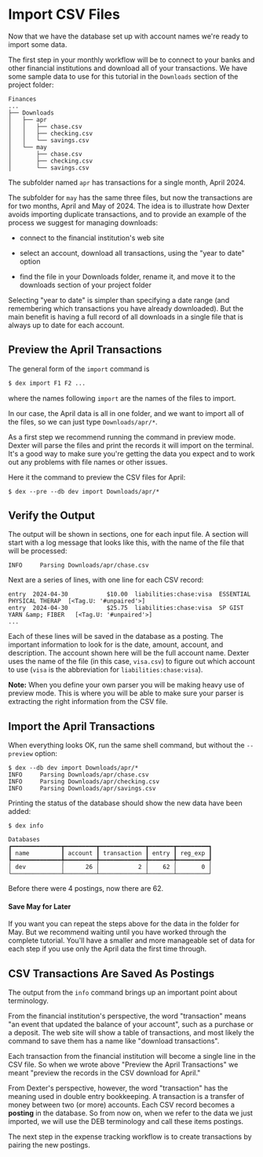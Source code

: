 # Import CSV Files

Now that we have the database set up with account names we're ready to import some data.

The first step in your monthly workflow will be to connect to your banks and other financial institutions and download all of your transactions.
We have some sample data to use for this tutorial in the `Downloads` section of the project folder:
```plain
Finances
...
├── Downloads
│   ├── apr
│   │   ├── chase.csv
│   │   ├── checking.csv
│   │   └── savings.csv
│   └── may
│       ├── chase.csv
│       ├── checking.csv
│       └── savings.csv
```

The subfolder named `apr` has transactions for a single month, April 2024.

The subfolder for `may` has the same three files, but now the transactions are for two months, April and May of 2024.
The idea is to illustrate how Dexter avoids importing duplicate transactions, and to provide an example of the process we suggest for managing downloads:

* connect to the financial institution's web site

* select an account, download all transactions, using the "year to date" option

* find the file in your Downloads folder, rename it, and move it to the downloads section of your project folder

Selecting "year to date" is simpler than specifying a date range (and remembering which transactions you have already downloaded).
But the main benefit is having a full record of all downloads in a single file that is always up to date for each account.

## Preview the April Transactions

The general form of the `import` command is
```bash
$ dex import F1 F2 ...
```
where the names following `import` are the names of the files to import.

In our case, the April data is all in one folder, and we want to import all of the files, so we can just type `Downloads/apr/*`.

As a first step we recommend running the command in preview mode.
Dexter will parse the files and print the records it will import on the terminal.
It's a good way to make sure you're getting the data you expect and to work out any problems with file names or other issues.

Here it the command to preview the CSV files for April:
```shell
$ dex --pre --db dev import Downloads/apr/*
```

## Verify the Output

The output will be shown in sections, one for each input file.
A section will start with a log message that looks like this, with the name of the file that will be processed:
```plain
INFO     Parsing Downloads/apr/chase.csv
```

Next are a series of lines, with one line for each CSV record:
```plain
entry  2024-04-30           $10.00  liabilities:chase:visa  ESSENTIAL PHYSICAL THERAP  [<Tag.U: '#unpaired'>]
entry  2024-04-30           $25.75  liabilities:chase:visa  SP GIST YARN &amp; FIBER   [<Tag.U: '#unpaired'>]
...
```

Each of these lines will be saved in the database as a posting.
The important information to look for is the date, amount, account, and description.
The account shown here will be the full account name.  Dexter uses the name of the file (in this case, `visa.csv`) to figure out which account to use (`visa` is the abbreviation for `liabilities:chase:visa`).

**Note:**  When you define your own parser you will be making heavy use of preview mode.
This is where you will be able to make sure your parser is extracting the right information from the CSV file.

## Import the April Transactions

When everything looks OK, run the same shell command, but without the `--preview` option:
```shell
$ dex --db dev import Downloads/apr/*
INFO     Parsing Downloads/apr/chase.csv
INFO     Parsing Downloads/apr/checking.csv
INFO     Parsing Downloads/apr/savings.csv 
```

Printing the status of the database should show the new data have been added:
```shell
$ dex info

Databases                                                 
┏━━━━━━━━━━━━━━┳━━━━━━━━━┳━━━━━━━━━━━━━┳━━━━━━━┳━━━━━━━━━┓
┃ name         ┃ account ┃ transaction ┃ entry ┃ reg_exp ┃
┡━━━━━━━━━━━━━━╇━━━━━━━━━╇━━━━━━━━━━━━━╇━━━━━━━╇━━━━━━━━━┩
│ dev          │      26 │           2 │    62 │       0 │
└──────────────┴─────────┴─────────────┴───────┴─────────┘
```
Before there were 4 postings, now there are 62.

#### Save May for Later

If you want you can repeat the steps above for the data in the folder for May.
But we recommend waiting until you have worked through the complete tutorial.
You'll have a smaller and more manageable set of data for each step if you use only the April data the first time through.

## CSV Transactions Are Saved As Postings

The output from the `info` command brings up an important point about terminology.

From the financial institution's perspective, the word "transaction" means "an event that updated the balance of your account", such as a purchase or a deposit.
The web site will show a table of transactions, and most likely the command to save them has a name like "download transactions".

Each transaction from the financial institution will become a single line in the CSV file.
So when we wrote above "Preview the April Transactions" we meant "preview the records in the CSV download for April."

From Dexter's perspective, however, the word "transaction" has the meaning used in double entry bookkeeping.
A transaction is a transfer of money between two (or more) accounts.
Each CSV record becomes a **posting** in the database.
So from now on, when we refer to the data we just imported, we will use the DEB terminology and call these items postings.

The next step in the expense tracking workflow is to create transactions by pairing the new postings.


